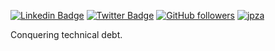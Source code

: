 <p align='center'>

[![Linkedin Badge](https://img.shields.io/badge/-jpotts-nyc-blue?style=social&logo=Linkedin&logoColor=blue&link=https://www.linkedin.com/in/justin-potts-nyc/)](https://www.linkedin.com/in/justin-potts-nyc/) 
[![Twitter Badge](http://img.shields.io/badge/-@jpottsnyc-1ca0f1?style=social&logo=twitter&logoColor=blue&link=https://twitter.com/jpottsnyc)](https://twitter.com/jpottsnyc) 
[![GitHub followers](https://img.shields.io/github/followers/jpza?label=Follow&style=social)](https://github.com/jpza/?tab=follow)
[![jpza](https://cdn.rawgit.com/sindresorhus/awesome/d7305f38d29fed78fa85652e3a63e154dd8e8829/media/badge.svg)](https://twitter.com/jpottsnyc)

Conquering technical debt.
</p>



